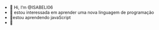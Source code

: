 - 👋 Hi, I’m @ISABELI06
- 👀 estou interessada em aprender uma nova linguagem de programação 
- 🌱estou aprendendo javaScript
- 💞️ 

<!---
ISABELI06/ISABELI06 is a ✨ special ✨ repository because its `README.md` (this file) appears on your GitHub profile.
You can click the Preview link to take a look at your changes.
--->
